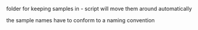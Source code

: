 folder for keeping samples in - script will move them around automatically

the sample names have to conform to a naming convention